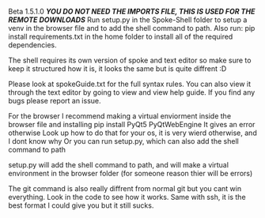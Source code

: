Beta 1.5.1.0
***YOU DO NOT NEED THE IMPORTS FILE, THIS IS USED FOR THE REMOTE DOWNLOADS***
Run setup.py in the Spoke-Shell folder to setup a venv in the browser file and to 
add the shell command to path. Also run:
pip install requirements.txt 
in the home folder to install all of the required dependencies.

The shell requires its own version of spoke and text editor so make sure to keep it structured how it is, 
it looks the same but is quite diffrent :D

Please look at spokeGuide.txt for the full syntax rules. 
You can also view it through the text editor by going to view and view help guide.
If you find any bugs please report an issue.

For the browser I recommend making a virtual enviorment inside the browser file and installing
pip install PyQt5 PyQtWebEngine
It gives an error otherwise
Look up how to do that for your os, it is very wierd otherwise, and I dont know why
Or you can run setup.py, which can also add the shell command to path

setup.py will add the shell command to path, and will make a
virtual environment in the browser folder
(for someone reason thier will be errors)

The git command is also really diffrent from normal git but you cant win everything.
Look in the code to see how it works. Same with ssh, 
it is the best format I could give you but it still sucks.
